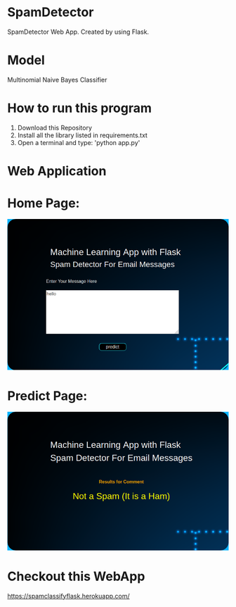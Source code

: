 # SpamDetector
SpamDetector Web App. Created by using Flask.

# Model 
Multinomial Naive Bayes Classifier

# How to run this program
1. Download this Repository
2. Install all the library listed in requirements.txt
3. Open a terminal and type: 'python app.py'

# Web Application
# Home Page:
![alt text](https://github.com/milan400/SpamDetector/blob/master/process_image/input.png)

# Predict Page:
![alt text](https://github.com/milan400/SpamDetector/blob/master/process_image/output.png)

# Checkout this WebApp
https://spamclassifyflask.herokuapp.com/
